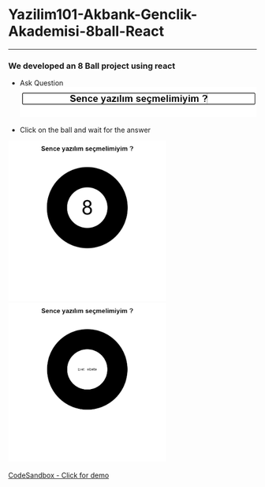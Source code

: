 # Yazilim101-Akbank-Genclik-Akademisi-8ball-React

---

### We developed an 8 Ball project using react

- Ask Question
  <img src="/img/Question.png" alt="alt text" width="500" >

- Click on the ball and wait for the answer

<img src="/img/8ball.png" alt="alt text" width="320" >

<img src="/img/8ball - answer.png" alt="alt text" width="320" >

[CodeSandbox - Click for demo](https://codesandbox.io/s/akbank-genclik-akademisi-yazilim-101-6p7f4s)
